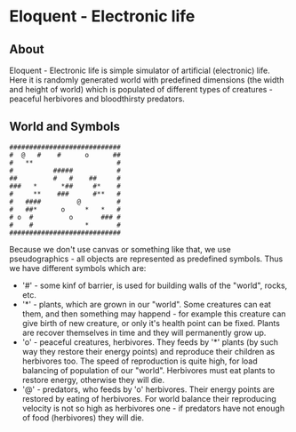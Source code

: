 # Eloquent - Electronic life

## About

Eloquent - Electronic life is simple simulator of artificial (electronic) life.
Here it is randomly generated world with predefined dimensions (the width and
height of world) which is populated of different types of creatures - peaceful
herbivores and bloodthirsty predators.

## World and Symbols

    ############################
    #  @   #    #      o      ##
    #   **                     #
    #          #####           #
    ##         #   #    ##     #
    ###   *      *##     #*    #
    #     **    ###      #**   #
    #   ####         @         #
    #   ##*      o     *   *   #
    # o  #         o       ### #
    #    #             *       #
    ############################

Because we don't use canvas or something like that, we use pseudographics - all
objects are represented as predefined symbols.
Thus we have different symbols which are:
* '#' - some kinf of barrier, is used for building walls of the "world", rocks,
etc.
* '*' - plants, which are grown in our "world". Some creatures can eat them, and
 then something may happend - for example this creature can give birth of new
 creature, or only it's health point can be fixed. Plants are recover themselves
 in time and they will permanently grow up.
* 'o' - peaceful creatures, herbivores. They feeds by '*' plants (by such way
they restore their energy points) and reproduce their children as herbivores
too. The speed of reproduction is quite high, for load balancing of population
of our "world". Herbivores must eat plants to restore energy, otherwise they
will die.
* '@' - predators, who feeds by 'o' herbivores. Their energy points are restored
by eating of herbivores. For world balance their reproducing velocity is not so
high as herbivores one - if predators have not enough of food (herbivores) they
will die.